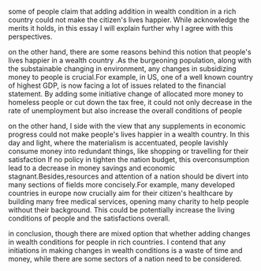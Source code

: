 some of people claim that adding addition in wealth condition in a rich country could not make the citizen's lives happier. While acknowledge the merits it holds, in this essay I will explain further why I agree with this perspectives.

on the other hand, there are some reasons behind this notion that people's lives happier in a wealth country .As the burgeoning population, along with the substainable changing in environment, any changes in subsidizing money to people is crucial.For example, in US, one of a well known country of highest GDP, is now facing a lot of issues related to the financial statement. By adding some initiative change of allocated more money to homeless people or cut down the tax free, it could not only decrease in the rate of unemployment but also increase the overall conditions of people 


on the other hand, I side with the view that any supplements in economic progress could not make people's lives happier in a wealth country. In this day and light, where the materialism is accentuated, people lavishly consume money into redundant things, like shopping or travelling for their satisfaction If no policy in tighten the nation budget, this  overconsumption lead to a decrease in money savings  and economic stagnant.Besides,resources and attention of a nation should be divert into many sections of fields more concisely.For example, many developed countries in europe now crucially aim for their citizen's healthcare by building many free medical services, opening many charity to help people without their background.  This could be potentially increase the living conditions of people and the satisfactions overall.

in conclusion, though there are mixed option that whether adding changes in wealth conditions for people in rich countries. I contend that any initiations in making changes in wealth conditions is a waste of time and money, while there are some sectors of a nation need to be considered. 

